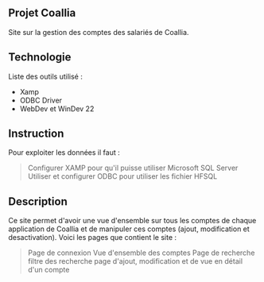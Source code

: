 ## Projet Coallia
Site sur la gestion des comptes des salariés de Coallia.

## Technologie
Liste des outils utilisé :
* Xamp
* ODBC Driver
* WebDev et WinDev 22

## Instruction
Pour exploiter les données il faut :
> Configurer XAMP pour qu'il puisse utiliser Microsoft SQL Server 
> Utiliser et configurer ODBC pour utiliser les fichier HFSQL

## Description
Ce site permet d'avoir une vue d'ensemble sur tous les comptes de chaque application de Coallia et de manipuler ces comptes (ajout, modification et desactivation).
Voici les pages que contient le site :
> Page de connexion
> Vue d'ensemble des comptes
> Page de recherche
> filtre des recherche 
> page d'ajout, modification et de vue en détail d'un compte

